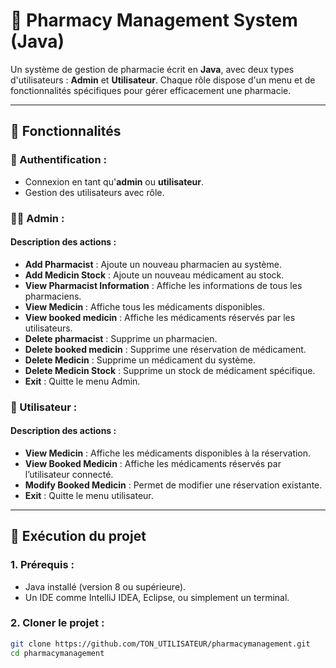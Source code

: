 # 💊 Pharmacy Management System (Java)

Un système de gestion de pharmacie écrit en **Java**, avec deux types d'utilisateurs : **Admin** et **Utilisateur**. Chaque rôle dispose d'un menu et de fonctionnalités spécifiques pour gérer efficacement une pharmacie.

---

## 🧩 Fonctionnalités

### 🔐 Authentification :
- Connexion en tant qu'**admin** ou **utilisateur**.
- Gestion des utilisateurs avec rôle.

### 👨‍⚕️ Admin :
#### Description des actions :
- **Add Pharmacist** : Ajoute un nouveau pharmacien au système.
- **Add Medicin Stock** : Ajoute un nouveau médicament au stock.
- **View Pharmacist Information** : Affiche les informations de tous les pharmaciens.
- **View Medicin** : Affiche tous les médicaments disponibles.
- **View booked medicin** : Affiche les médicaments réservés par les utilisateurs.
- **Delete pharmacist** : Supprime un pharmacien.
- **Delete booked medicin** : Supprime une réservation de médicament.
- **Delete Medicin** : Supprime un médicament du système.
- **Delete Medicin Stock** : Supprime un stock de médicament spécifique.
- **Exit** : Quitte le menu Admin.

### 👤 Utilisateur :
#### Description des actions :
- **View Medicin** : Affiche les médicaments disponibles à la réservation.
- **View Booked Medicin** : Affiche les médicaments réservés par l’utilisateur connecté.
- **Modify Booked Medicin** : Permet de modifier une réservation existante.
- **Exit** : Quitte le menu utilisateur.


---

## 🚀 Exécution du projet

### 1. Prérequis :
- Java installé (version 8 ou supérieure).
- Un IDE comme IntelliJ IDEA, Eclipse, ou simplement un terminal.

### 2. Cloner le projet :
```bash
git clone https://github.com/TON_UTILISATEUR/pharmacymanagement.git
cd pharmacymanagement
